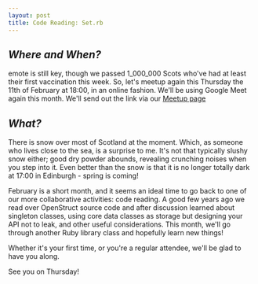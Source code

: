 ```yaml
---
layout: post
title: Code Reading: Set.rb
---
```


## *Where and When?*
 emote is still key, though we passed 1\_000\_000 Scots who've had at least their first vaccination this week. So, let's meetup again this Thursday the 11th of February at 18:00, in an online fashion. We'll be using Google Meet again this month. We'll send out the link via our [Meetup page](https://www.meetup.com/meetup-group-Xwgucjde/events/mljltlyccdbpb/)


## *What?*
There is snow over most of Scotland at the moment. Which, as someone who lives close to the sea, is a surprise to me. It's not that typically slushy snow either; good dry powder abounds, revealing crunching noises when you step into it. Even better than the snow is that it is no longer totally dark at 17:00 in Edinburgh - spring is coming!

February is a short month, and it seems an ideal time to go back to one of our more collaborative activities: code reading. A good few years ago we read over OpenStruct source code and after discussion learned about singleton classes, using core data classes as storage but designing your API not to leak, and other useful considerations. This month, we'll go through another Ruby library class and hopefully learn new things!

Whether it's your first time, or you're a regular attendee, we'll be glad to have you along.

See you on Thursday!
